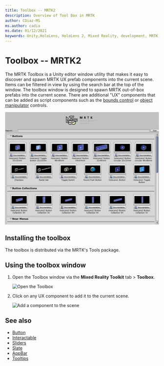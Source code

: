 ```yaml
---
title: Toolbox -- MRTK2
description: Overview of Tool Box in MRTK
author: CDiaz-MS
ms.author: cadia 
ms.date: 01/12/2021
keywords: Unity,HoloLens, HoloLens 2, Mixed Reality, development, MRTK, MRTK ToolBox
---
```


# Toolbox -- MRTK2

The MRTK Toolbox is a Unity editor window utility that makes it easy to discover and spawn MRTK UX prefab components into the current scene. Items can be filtered in view by using the search bar at the top of the window. The toolbox window is designed to spawn MRTK out-of-box prefabs into the current scene. There are additional "UX" components that can be added as script components such as the [bounds control](bounds-control.md) or [object manipulator](object-manipulator.md) controls.

![MRTK Toolbox](../images/Tools/MRTKToolboxWindow.png)

## Installing the toolbox

The toolbox is distributed via the MRTK's Tools package.

## Using the toolbox window

1. Open the Toolbox window via the **Mixed Reality Toolkit** tab > **Toolbox**.

    ![Open the Toolbox](https://user-images.githubusercontent.com/25975362/73321589-ccfbc100-41f7-11ea-8f1a-89c4f68e12f7.gif)

1. Click on any UX component to add it to the current scene.

    ![Add a component to the scene](https://user-images.githubusercontent.com/25975362/73321582-c9683a00-41f7-11ea-8bac-bf8efdb2fbe3.gif)

## See also

- [Button](button.md)
- [Interactable](interactable.md)
- [Sliders](sliders.md)
- [Slate](slate.md)
- [AppBar](app-bar.md)
- [Tooltips](tooltip.md)
